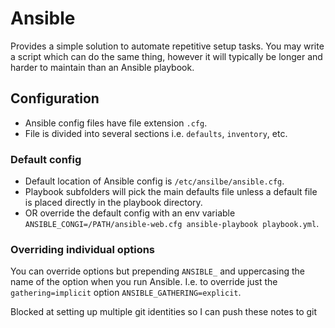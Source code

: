 
# Ansible
Provides a simple solution to automate repetitive setup tasks. You may write a script which can do the same thing, however it will typically be longer and harder to maintain than an Ansible playbook.

## Configuration
- Ansible config files have file extension `.cfg`.
- File is divided into several sections i.e. `defaults`, `inventory`, etc.

### Default config
- Default location of Ansible config is `/etc/ansilbe/ansible.cfg`.
- Playbook subfolders will pick the main defaults file unless a default file is placed directly in the playbook directory.
- OR override the default config with an env variable `ANSIBLE_CONGI=/PATH/ansible-web.cfg ansible-playbook playbook.yml`.

### Overriding individual options
You can override options but prepending `ANSIBLE_` and uppercasing the name of the option when you run Ansible. I.e. to override just the `gathering=implicit` option `ANSIBLE_GATHERING=explicit`.



Blocked at setting up multiple git identities so I can push these notes to git